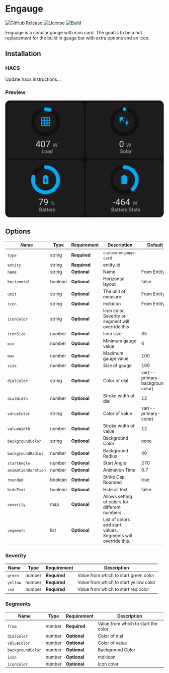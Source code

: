 # Engauge

[![GitHub Release][releases-shield]][releases]
[![License][license-shield]](LICENSE)
[![Build][build-shield]][build]

Enguage is a circular gauge with icon card. The goal is to be a hot replacement for the build in gauge but with extra options and an icon.

## Installation

### HACS

Update hacs instructions...

### Preview

![preview](images/preview.svg)

## Options

| Name                | Type    | Requirement  | Description                                                   | Default                         |
| ------------------- | ------- | ------------ | ------------------------------------------------------------- | ------------------------------- |
| `type`              | string  | **Required** | `custom:engauge-card`                                         |                                 |
| `entity`            | string  | **Required** | entity_id                                                     |                                 |
| `name`              | string  | **Optional** | Name                                                          | From Entity                     |
| `horizontal`        | boolean | **Optional** | Horizontal layout                                             | false                           |
| `unit`              | string  | **Optional** | The unit of measure                                           | From Entity                     |
| `icon`              | string  | **Optional** | mdi:icon                                                      | From Entity                     |
| `iconColor`         | string  | **Optional** | Icon color. Severity or segment will override this            |                                 |
| `iconSize`          | number  | **Optional** | Icon size                                                     | 35                              |
| `min`               | number  | **Optional** | Minimum gauge value                                           | 0                               |
| `max`               | number  | **Optional** | Maximum gauge value                                           | 100                             |
| `size`              | number  | **Optional** | Size of gauge                                                 | 100                             |
| `dialColor`         | string  | **Optional** | Color of dial                                                 | var(--primary-background-color) |
| `dialWidth`         | number  | **Optional** | Stroke width of dial                                          | 12                              |
| `valueColor`        | string  | **Optional** | Color of value                                                | var(--primary-color)            |
| `valueWidth`        | number  | **Optional** | Stroke width of value                                         | 12                              |
| `backgroundColor`   | string  | **Optional** | Background Color                                              | none                            |
| `backgroundRadius`  | number  | **Optional** | Background Radius                                             | 40                              |
| `startAngle`        | number  | **Optional** | Start Angle                                                   | 270                             |
| `animationDuration` | number  | **Optional** | Animation Time                                                | 0.7                             |
| `rounded`           | boolean | **Optional** | Strike Cap Rounded                                            | true                            |
| `hideText`          | boolean | **Optional** | Hide all text                                                 | false                           |
| `severity`          | map     | **Optional** | Allows setting of colors for different numbers.               |                                 |
| `segments`          | list    | **Optional** | List of colors and start values. Segments will override this. |                                 |

### Severity

| Name     | Type   | Requirement  | Description                            |
| -------- | ------ | ------------ | -------------------------------------- |
| `green`  | number | **Required** | Value from which to start green color  |
| `yellow` | number | **Required** | Value from which to start yellow color |
| `red`    | number | **Required** | Value from which to start red color    |

### Segments

| Name              | Type   | Requirement  | Description                         |
| ----------------- | ------ | ------------ | ----------------------------------- |
| `from`            | number | **Required** | Value from which to start the color |
| `dialColor`       | number | **Optional** | Color of dial                       |
| `valueColor`      | number | **Optional** | Color of value                      |
| `backgroundColor` | number | **Optional** | Background Color                    |
| `icon`            | number | **Optional** | mdi:icon                            |
| `iconColor`       | number | **Optional** | Icon color                          |

[releases-shield]: https://img.shields.io/github/v/release/jacokok/engauge.svg?style=for-the-badge
[releases]: https://github.com/jacokok/engauge/releases
[license-shield]: https://img.shields.io/github/license/jacokok/engauge.svg?style=for-the-badge
[build]: https://github.com/jacokok/engauge/actions/workflows/build.yml
[build-shield]: https://img.shields.io/github/workflow/status/jacokok/engauge/Build?style=for-the-badge